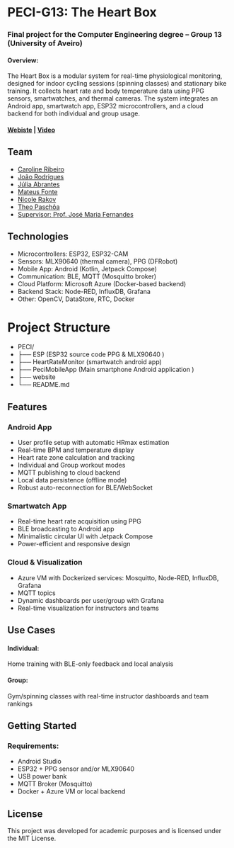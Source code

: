 # PECI-G13: The Heart Box

### Final project for the Computer Engineering degree – Group 13 (University of Aveiro)

#### Overview: 
The Heart Box is a modular system for real-time physiological monitoring, designed for indoor cycling sessions (spinning classes) and stationary bike training. It collects heart rate and body temperature data using PPG sensors, smartwatches, and thermal cameras. The system integrates an Android app, smartwatch app, ESP32 microcontrollers, and a cloud backend for both individual and group usage.

#### [Webiste](https://carolineribeiro19.github.io/THB)  |  [Video](https://youtu.be/QngTyu7FYAE)

## Team
* [Caroline Ribeiro](https://github.com/CarolineRibeiro19)
* [João Rodrigues](https://github.com/joaoamrodrigues)
* [Júlia Abrantes](https://github.com/JuliaAbrantes)
* [Mateus Fonte](https://github.com/mateus-fonte)
* [Nicole Rakov](https://github.com/nirakov)
* [Theo Paschôa](https://github.com/thpaschoa)
* [Supervisor: Prof. José Maria Fernandes](https://www.ua.pt/pt/p/10319434)

## Technologies
* Microcontrollers: ESP32, ESP32-CAM
* Sensors: MLX90640 (thermal camera), PPG (DFRobot)
* Mobile App: Android (Kotlin, Jetpack Compose)
* Communication: BLE, MQTT (Mosquitto broker)
* Cloud Platform: Microsoft Azure (Docker-based backend)
* Backend Stack: Node-RED, InfluxDB, Grafana
* Other: OpenCV, DataStore, RTC, Docker

# Project Structure
* PECI/
* ├── ESP (ESP32 source code PPG & MLX90640 )
* ├── HeartRateMonitor (smartwatch android app)
* ├── PeciMobileApp (Main smartphone Android application )
* ├── website 
* └── README.md

## Features

### Android App
* User profile setup with automatic HRmax estimation
* Real-time BPM and temperature display
* Heart rate zone calculation and tracking
* Individual and Group workout modes
* MQTT publishing to cloud backend
* Local data persistence (offline mode)
* Robust auto-reconnection for BLE/WebSocket

### Smartwatch App
* Real-time heart rate acquisition using PPG
* BLE broadcasting to Android app
* Minimalistic circular UI with Jetpack Compose
* Power-efficient and responsive design

### Cloud & Visualization
* Azure VM with Dockerized services: Mosquitto, Node-RED, InfluxDB, Grafana
* MQTT topics
* Dynamic dashboards per user/group with Grafana
* Real-time visualization for instructors and teams

## Use Cases
#### Individual:
Home training with BLE-only feedback and local analysis
#### Group:
Gym/spinning classes with real-time instructor dashboards and team rankings

## Getting Started

### Requirements: 
* Android Studio
* ESP32 + PPG sensor and/or MLX90640
* USB power bank
* MQTT Broker (Mosquitto)
* Docker + Azure VM or local backend

## License
This project was developed for academic purposes and is licensed under the MIT License.
